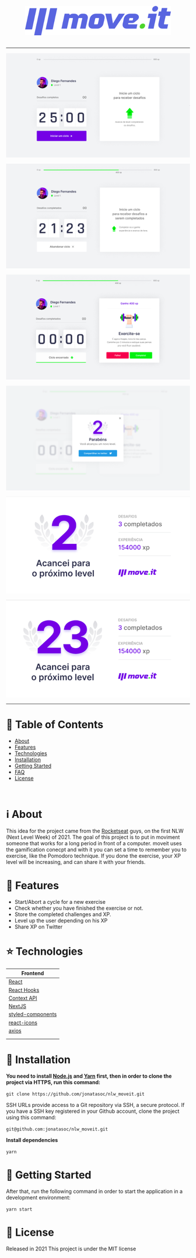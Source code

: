 <div align="center">
    <img alt="Moveit" title="Moveit" width="400" src="docs/logo-full.svg" />
    <br>
    <br>
</div>

---

<p align="center">
   <img src="docs/moveit1.png" width="auto"/>
</p>
<p align="center">
   <img src="docs/moveit2.png" width="auto"/>
</p>
<p align="center">
   <img src="docs/moveit3.png" width="auto"/>
</p>
<p align="center">
   <img src="docs/moveit4.png" width="auto"/>
</p>
<p align="center">
   <img src="docs/moveit5.png" width="auto"/>
</p>
<p align="center">
   <img src="docs/moveit6.png" width="auto"/>
</p>

---

# :pushpin: Table of Contents

- [About](#information_source-about)
- [Features](#rocket-features)
- [Technologies](#star-technologies)
- [Installation](#construction_worker-installation)
- [Getting Started](#runner-getting-started)
- [FAQ](#postbox-faq)
- [License](#closed_book-license)

<br />

# :information_source: About

This idea for the project came from the [Rocketseat](https://rocketseat.com.br/) guys, on the first NLW (Next Level Week) of 2021.
The goal of this project is to put in moviment someone that works for a long period in front of a computer.
moveit uses the gamification conecpt and with it you can set a time to remember you to exercise, like the Pomodoro technique. If you done the exercise, your XP level will be increasing, and can share it with your friends.

# :rocket: Features

- Start/Abort a cycle for a new exercise
- Check whether you have finished the exercise or not.
- Store the completed challenges and XP.
- Level up the user depending on his XP
- Share XP on Twitter

# :star: Technologies

| Frontend                                                  |
| --------------------------------------------------------- |
| [React](https://reactjs.org/)                             |
| [React Hooks](https://reactjs.org/)                       |
| [Context API](https://reactjs.org/)                       |
| [NextJS](https://nextjs.org/)                             |
| [styled-components](https://styled-components.com/)       |
| [react-icons](https://react-icons.github.io/react-icons/) |
| [axios](https://github.com/axios/axios)                   |
|                                                           |
|                                                           |

# :construction_worker: Installation

**You need to install [Node.js](https://nodejs.org/en/download/) and [Yarn](https://yarnpkg.com/) first, then in order to clone the project via HTTPS, run this command:**

`git clone https://github.com/jonatasoc/nlw_moveit.git`

SSH URLs provide access to a Git repository via SSH, a secure protocol. If you have a SSH key registered in your Github account, clone the project using this command:

`git@github.com:jonatasoc/nlw_moveit.git`

**Install dependencies**

`yarn`

# :runner: Getting Started

After that, run the following command in order to start the application in a development environment:

`yarn start`

# :closed_book: License

Released in 2021
This project is under the MIT license
